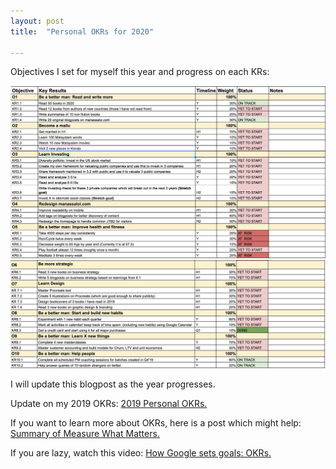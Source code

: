 ```yaml
---
layout: post
title:  "Personal OKRs for 2020"

---
```


Objectives I set for myself this year and progress on each KRs:

![Personal OKRs 2020 part 1](/assets/img/OKRS1_2020.png)
![Personal OKRs 2020 part 2](/assets/img/OKRS2_2020.png)

I will update this blogpost as the year progresses.

Update on my 2019 OKRs: [2019 Personal OKRs.](https://manassaloi.com/2019/11/01/personal-OKRs-update-2019.html)

If you want to learn more about OKRs, here is a post which might help: [Summary of Measure What Matters.](https://manassaloi.com/booksummaries/2016/03/02/measure-what-matters-doerr.html)

If you are lazy, watch this video: [How Google sets goals: OKRs.](https://www.youtube.com/watch?v=mJB83EZtAjc)

